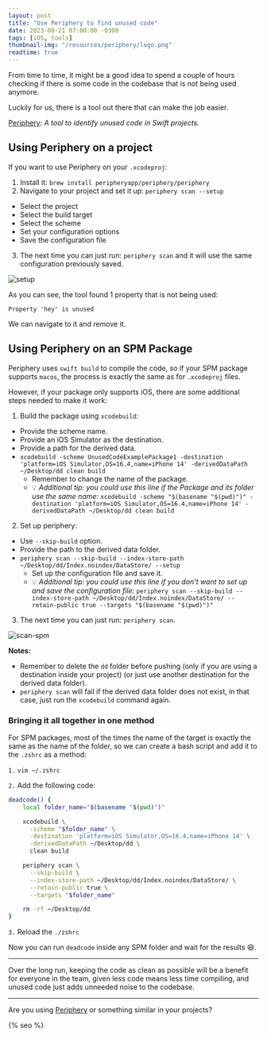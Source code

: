 ```yaml
---
layout: post
title: "Use Periphery to find unused code"
date: 2023-08-21 07:00:00 -0300
tags: [iOS, tools]
thumbnail-img: "/resources/periphery/logo.png"
readtime: true
---
```


From time to time, it might be a good idea to spend a couple of hours checking if there is some code in the codebase that is not being used anymore.

Luckily for us, there is a tool out there that can make the job easier.

[Periphery](https://github.com/peripheryapp/periphery): _A tool to identify unused code in Swift projects._

## Using Periphery on a project

If you want to use Periphery on your `.xcodeproj`:

1. Install it: `brew install peripheryapp/periphery/periphery`
2. Navigate to your project and set it up: `periphery scan --setup`
  * Select the project
  * Select the build target
  * Select the scheme
  * Set your configuration options
  * Save the configuration file
3. The next time you can just run: `periphery scan` and it will use the same configuration previously saved.

![setup]({{static.static_files}}/resources/periphery/setup.png)

As you can see, the tool found 1 property that is not being used:

`Property 'hey' is unused`

We can navigate to it and remove it.

## Using Periphery on an SPM Package

Periphery uses `swift build` to compile the code, so if your SPM package supports `macos`, the process is exactly the same as for `.xcodeproj` files.

However, if your package only supports iOS, there are some additional steps needed to make it work:

1. Build the package using `xcodebuild`:
  * Provide the scheme name.
  * Provide an iOS Simulator as the destination.
  * Provide a path for the derived data.
  * `xcodebuild -scheme UnusedCodeExamplePackage1 -destination 'platform=iOS Simulator,OS=16.4,name=iPhone 14' -derivedDataPath ~/Desktop/dd clean build`
    * Remember to change the name of the package.
    * 💡 _Additional tip: you could use this line if the Package and its folder use the same name:_ `xcodebuild -scheme "$(basename "$(pwd)")" -destination 'platform=iOS Simulator,OS=16.4,name=iPhone 14' -derivedDataPath ~/Desktop/dd clean build`
2. Set up periphery:
  * Use `--skip-build` option.
  * Provide the path to the derived data folder.
  * `periphery scan --skip-build --index-store-path ~/Desktop/dd/Index.noindex/DataStore/ --setup`
    * Set up the configuration file and save it.
    * 💡 _Additional tip: you could use this line if you don't want to set up and save the configuration file:_ `periphery scan --skip-build --index-store-path ~/Desktop/dd/Index.noindex/DataStore/ --retain-public true --targets "$(basename "$(pwd)")"`
3. The next time you can just run: `periphery scan`.

![scan-spm]({{static.static_files}}/resources/periphery/scan-spm.png)

**Notes:**
* Remember to delete the `dd` folder before pushing (only if you are using a destination inside your project) (or just use another destination for the derived data folder).
* `periphery scan` will fail if the derived data folder does not exist, in that case, just run the `xcodebuild` command again.

### Bringing it all together in one method

For SPM packages, most of the times the name of the target is exactly the same as the name of the folder, so we can create a bash script and add it to the `.zshrc` as a method:

`1.` `vim ~/.zshrc`

`2.` Add the following code:

```bash
deadcode() {
    local folder_name="$(basename "$(pwd)")"

    xcodebuild \
      -scheme "$folder_name" \
      -destination 'platform=iOS Simulator,OS=16.4,name=iPhone 14' \
      -derivedDataPath ~/Desktop/dd \
      clean build

    periphery scan \
      --skip-build \
      --index-store-path ~/Desktop/dd/Index.noindex/DataStore/ \
      --retain-public true \
      --targets "$folder_name"

    rm -rf ~/Desktop/dd
}
```

`3.` Reload the `./zshrc`

Now you can run `deadcode` inside any SPM folder and wait for the results 😄.

---

Over the long run, keeping the code as clean as possible will be a benefit for everyone in the team, given less code means less time compiling, and unused code just adds unneeded noise to the codebase.

---

Are you using [Periphery](https://github.com/peripheryapp/periphery) or something similar in your projects?

<!-- Do not remove - SEO meta tags -->
{% seo %}